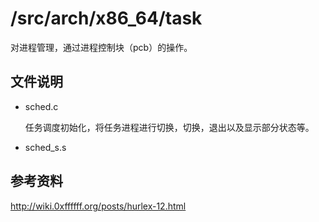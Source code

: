 # /src/arch/x86_64/task

对进程管理，通过进程控制块（pcb）的操作。

## 文件说明

- sched.c

  任务调度初始化，将任务进程进行切换，切换，退出以及显示部分状态等。

- sched_s.s

## 参考资料

http://wiki.0xffffff.org/posts/hurlex-12.html


